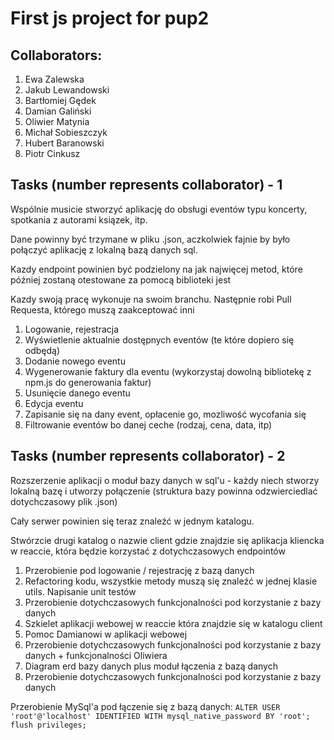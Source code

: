 # First js project for pup2

## Collaborators:
1. Ewa Zalewska
2. Jakub Lewandowski
3. Bartłomiej Gędek
4. Damian Galiński
5. Oliwier Matynia
6. Michał Sobieszczyk
7. Hubert Baranowski
8. Piotr Cinkusz

## Tasks (number represents collaborator) - 1

Wspólnie musicie stworzyć aplikację do obsługi eventów typu koncerty, spotkania z autorami ksiązek, itp.

Dane powinny być trzymane w pliku .json, aczkolwiek fajnie by było połączyć aplikację z lokalną bazą danych sql.

Kazdy endpoint powinien być podzielony na jak najwięcej metod, które później zostaną otestowane za pomocą biblioteki jest

Kazdy swoją pracę wykonuje na swoim branchu. Następnie robi Pull Requesta, którego muszą zaakceptować inni

1. Logowanie, rejestracja
2. Wyświetlenie aktualnie dostępnych eventów (te które dopiero się odbędą)
3. Dodanie nowego eventu
4. Wygenerowanie faktury dla eventu (wykorzystaj dowolną bibliotekę z npm.js do generowania faktur)
5. Usunięcie danego eventu
6. Edycja eventu
7. Zapisanie się na dany event, opłacenie go, mozliwość wycofania się
8. Filtrowanie eventów bo danej ceche (rodzaj, cena, data, itp)

## Tasks (number represents collaborator) - 2

Rozszerzenie aplikacji o moduł bazy danych w sql'u - każdy niech stworzy lokalną bazę i utworzy połączenie (struktura bazy powinna odzwierciedlać dotychczasowy plik .json)

Cały serwer powinien się teraz znaleźć w jednym katalogu.

Stwórzcie drugi katalog o nazwie client gdzie znajdzie się aplikacja kliencka w reaccie, która będzie korzystać z dotychczasowych endpointów

1. Przerobienie pod logowanie / rejestrację z bazą danych
2. Refactoring kodu, wszystkie metody muszą się znaleźć w jednej klasie utils. Napisanie unit testów
3. Przerobienie dotychczasowych funkcjonalności pod korzystanie z bazy danych
4. Szkielet aplikacji webowej w reaccie która znajdzie się w katalogu client
5. Pomoc Damianowi w aplikacji webowej
6. Przerobienie dotychczasowych funkcjonalności pod korzystanie z bazy danych + funkcjonalności Oliwiera
7. Diagram erd bazy danych plus moduł łączenia z bazą danych
8. Przerobienie dotychczasowych funkcjonalności pod korzystanie z bazy danych

Przerobienie MySql'a pod łączenie się z bazą danych:
```ALTER USER 'root'@'localhost' IDENTIFIED WITH mysql_native_password BY 'root';```
```flush privileges;```
